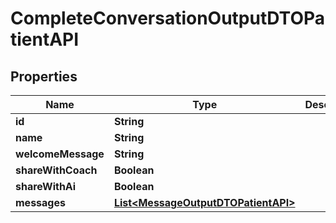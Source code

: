 

# CompleteConversationOutputDTOPatientAPI


## Properties

| Name | Type | Description | Notes |
|------------ | ------------- | ------------- | -------------|
|**id** | **String** |  |  [optional] |
|**name** | **String** |  |  [optional] |
|**welcomeMessage** | **String** |  |  [optional] |
|**shareWithCoach** | **Boolean** |  |  [optional] |
|**shareWithAi** | **Boolean** |  |  [optional] |
|**messages** | [**List&lt;MessageOutputDTOPatientAPI&gt;**](MessageOutputDTOPatientAPI.md) |  |  [optional] |



